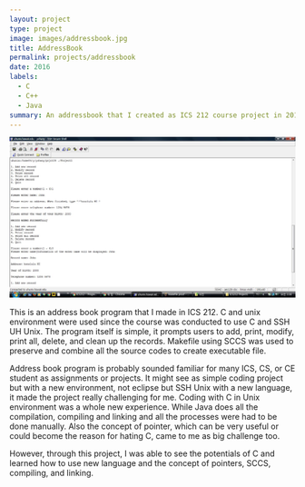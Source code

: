 ```yaml
---
layout: project
type: project
image: images/addressbook.jpg
title: AddressBook
permalink: projects/addressbook
date: 2016
labels:
  - C
  - C++
  - Java
summary: An addressbook that I created as ICS 212 course project in 2016
---
```


<img class="ui medium right floated rounded image" src="../images/result.jpg">

This is an address book program that I made in ICS 212. C and unix environment were used since the course was conducted to use C and SSH UH Unix. The program itself is simple, it prompts users to add, print, modify, print all, delete, and clean up the records. Makefile using SCCS was used to preserve and combine all the source codes to create executable file.

Address book program is probably sounded familiar for many ICS, CS, or CE student as assignments or projects. It might see as simple coding project but with a new environment, not eclipse but SSH Unix with a new language, it made the project really challenging for me. Coding with C in Unix environment was a whole new experience. While Java does all the compilation, compiling and linking and all the processes were had to be done manually. Also the concept of pointer, which can be very useful or could become the reason for hating C, came to me as big challenge too.

However, through this project, I was able to see the potentials of C and learned how to use new language and the concept of pointers, SCCS, compiling, and linking.

